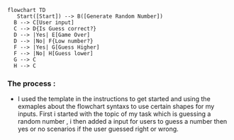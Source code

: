 ``` mermaid
flowchart TD
   Start([Start]) --> B([Generate Random Number])
  B --> C[User input]
  C --> D{Is Guess correct?}
  D --> |Yes| E[Game Over]
  D --> |No| F{Low number?}
  F --> |Yes| G[Guess Higher]
  F --> |No| H[Guess lower]
  G --> C
  H --> C
```
### The process :
- I used the template in the instructions to get started and using the exmaples about the flowchart syntaxs to use certain shapes for my inputs. First i started with the topic of my task which is guessing a random number
  , i then added a input for users to guess a number then yes or no scenarios if the user guessed right or wrong.
